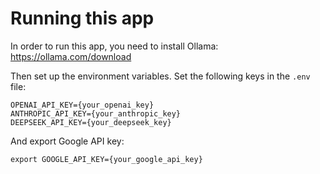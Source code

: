 # Running this app
In order to run this app, you need to install Ollama:
https://ollama.com/download

Then set up the environment variables. Set the following keys in the `.env` file:
```
OPENAI_API_KEY={your_openai_key}
ANTHROPIC_API_KEY={your_anthropic_key}
DEEPSEEK_API_KEY={your_deepseek_key}
```

And export Google API key:
```
export GOOGLE_API_KEY={your_google_api_key}
```
